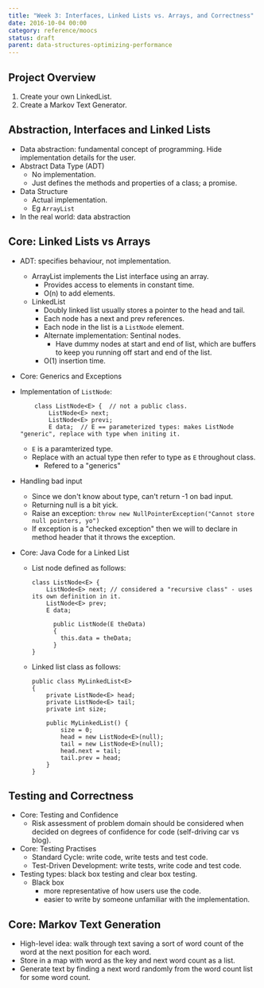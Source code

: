 ```yaml
---
title: "Week 3: Interfaces, Linked Lists vs. Arrays, and Correctness"
date: 2016-10-04 00:00
category: reference/moocs
status: draft
parent: data-structures-optimizing-performance
---
```


## Project Overview

1. Create your own LinkedList.
2. Create a Markov Text Generator.

## Abstraction, Interfaces and Linked Lists

* Data abstraction: fundamental concept of programming. Hide implementation details for the user.
* Abstract Data Type (ADT)
  * No implementation.
  * Just defines the methods and properties of a class; a promise.
* Data Structure
  * Actual implementation.
  * Eg ``ArrayList``
* In the real world: data abstraction

## Core: Linked Lists vs Arrays

* ADT: specifies behaviour, not implementation.
  * ArrayList implements the List interface using an array.
    * Provides access to elements in constant time.
    * O(n) to add elements.
  * LinkedList
    * Doubly linked list usually stores a pointer to the head and tail.
    * Each node has a next and prev references.
    * Each node in the list is a ``ListNode`` element.
    * Alternate implementation: Sentinal nodes.
      * Have dummy nodes at start and end of list, which are buffers to keep you running off start and end of the list.
    * O(1) insertion time.
* Core: Generics and Exceptions
* Implementation of ``ListNode``:

          class ListNode<E> {  // not a public class.
              ListNode<E> next;
              ListNode<E> previ;
              E data;  // E == parameterized types: makes ListNode "generic", replace with type when initing it.

  * ``E`` is a paramterized type.
  * Replace with an actual type then refer to type as ``E`` throughout class.
    * Refered to a "generics"
* Handling bad input
  * Since we don't know about type, can't return -1 on bad input.
  * Returning null is a bit yick.
  * Raise an exception: ``throw new NullPointerException("Cannot store null pointers, yo")``
  * If exception is a "checked exception" then we will to declare in method header that it throws the exception.
* Core: Java Code for a Linked List
  * List node defined as follows:

        class ListNode<E> {
            ListNode<E> next; // considered a "recursive class" - uses its own definition in it.
            ListNode<E> prev;
            E data;

              public ListNode(E theData)
              {
                this.data = theData;
              }
        }

  * Linked list class as follows:

        public class MyLinkedList<E>
        {
            private ListNode<E> head;
            private ListNode<E> tail;
            private int size;

            public MyLinkedList() {
                size = 0;
                head = new ListNode<E>(null);
                tail = new ListNode<E>(null);
                head.next = tail;
                tail.prev = head;
            }
        }

## Testing and Correctness

* Core: Testing and Confidence
  * Risk assessment of problem domain should be considered when decided on degrees of confidence for code (self-driving car vs blog).
* Core: Testing Practises
  * Standard Cycle: write code, write tests and test code.
  * Test-Driven Development: write tests, write code and test code.
* Testing types: black box testing and clear box testing.
  * Black box
    * more representative of how users use the code.
    * easier to write by someone unfamiliar with the implementation.

## Core: Markov Text Generation

* High-level idea: walk through text saving a sort of word count of the word at the next position for each word.
* Store in a map with word as the key and next word count as a list.
* Generate text by finding a next word randomly from the word count list for some word count.
